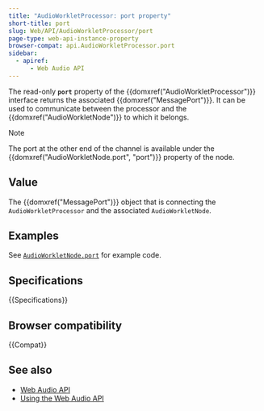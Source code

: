 ```yaml
---
title: "AudioWorkletProcessor: port property"
short-title: port
slug: Web/API/AudioWorkletProcessor/port
page-type: web-api-instance-property
browser-compat: api.AudioWorkletProcessor.port
sidebar:
  - apiref:
      - Web Audio API
---
```


The read-only **`port`** property of the
{{domxref("AudioWorkletProcessor")}} interface returns the associated
{{domxref("MessagePort")}}. It can be used to communicate between the processor and the
{{domxref("AudioWorkletNode")}} to which it belongs.

> [!NOTE]
> The port at the other end of the channel is
> available under the {{domxref("AudioWorkletNode.port", "port")}} property of the node.

## Value

The {{domxref("MessagePort")}} object that is connecting the `AudioWorkletProcessor` and the associated `AudioWorkletNode`.

## Examples

See [`AudioWorkletNode.port`](/en-US/docs/Web/API/AudioWorkletNode/port#examples) for example code.

## Specifications

{{Specifications}}

## Browser compatibility

{{Compat}}

## See also

- [Web Audio API](/en-US/docs/Web/API/Web_Audio_API)
- [Using the Web Audio API](/en-US/docs/Web/API/Web_Audio_API/Using_Web_Audio_API)
